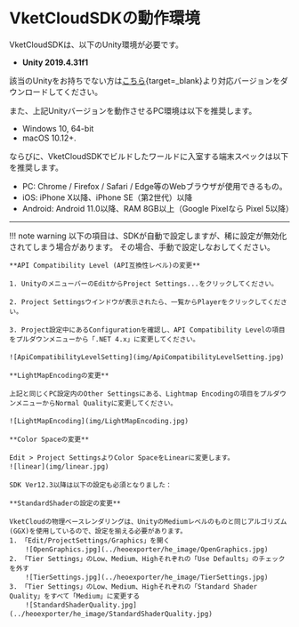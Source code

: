 # VketCloudSDKの動作環境

VketCloudSDKは、以下のUnity環境が必要です。

- **Unity 2019.4.31f1**

該当のUnityをお持ちでない方は[こちら](https://unity.com/releases/editor/archive){target=_blank}より対応バージョンをダウンロードしてください。

また、上記Unityバージョンを動作させるPC環境は以下を推奨します。

- Windows 10, 64-bit
- macOS 10.12+.

ならびに、VketCloudSDKでビルドしたワールドに入室する端末スペックは以下を推奨します。

- PC: Chrome / Firefox / Safari / Edge等のWebブラウザが使用できるもの。
- iOS: iPhone X以降、iPhone SE（第2世代）以降
- Android: Android 11.0以降、RAM 8GB以上（Google Pixelなら Pixel 5以降）

---

!!! note warning
    以下の項目は、SDKが自動で設定しますが、稀に設定が無効化されてしまう場合があります。
    その場合、手動で設定しなおしてください。

    **API Compatibility Level (API互換性レベル)の変更**

    1. UnityのメニューバーのEditからProject Settings...をクリックしてください。  

    2. Project Settingsウインドウが表示されたら、一覧からPlayerをクリックしてください。

    3. Project設定中にあるConfigurationを確認し、API Compatibility Levelの項目をプルダウンメニューから「.NET 4.x」に変更してください。

    ![ApiCompatibilityLevelSetting](img/ApiCompatibilityLevelSetting.jpg)

    **LightMapEncodingの変更**

    上記と同じくPC設定内のOther Settingsにある、Lightmap Encodingの項目をプルダウンメニューからNormal Qualityに変更してください。

    ![LightMapEncoding](img/LightMapEncoding.jpg)

    **Color Spaceの変更**
    
    Edit > Project SettingsよりColor SpaceをLinearに変更します。
    ![linear](img/linear.jpg)

    SDK Ver12.3以降は以下の設定も必須となりました：

    **StandardShaderの設定の変更**

    VketCloudの物理ベースレンダリングは、UnityのMediumレベルのものと同じアルゴリズム(GGX)を使用しているので、設定を揃える必要があります。
    1. 「Edit/ProjectSettings/Graphics」を開く
        ![OpenGraphics.jpg](../heoexporter/he_image/OpenGraphics.jpg)
    2. 「Tier Settings」のLow、Medium、Highそれぞれの「Use Defaults」のチェックを外す
        ![TierSettings.jpg](../heoexporter/he_image/TierSettings.jpg)
    3. 「Tier Settings」のLow、Medium、Highそれぞれの「Standard Shader Quality」をすべて「Medium」に変更する
        ![StandardShaderQuality.jpg](../heoexporter/he_image/StandardShaderQuality.jpg)
